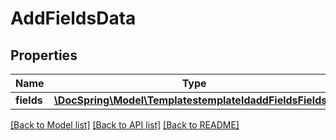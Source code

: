 # AddFieldsData

## Properties
Name | Type | Description | Notes
------------ | ------------- | ------------- | -------------
**fields** | [**\DocSpring\Model\TemplatestemplateIdaddFieldsFields[]**](TemplatestemplateIdaddFieldsFields.md) |  | 

[[Back to Model list]](../README.md#documentation-for-models) [[Back to API list]](../README.md#documentation-for-api-endpoints) [[Back to README]](../README.md)


